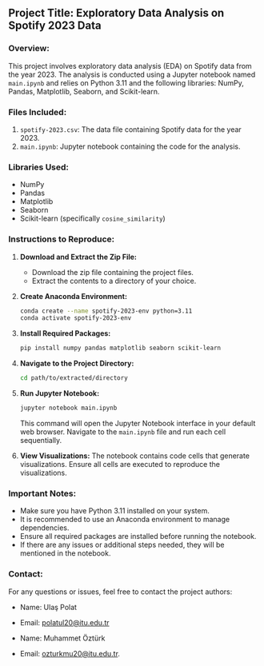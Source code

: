 ## Project Title: Exploratory Data Analysis on Spotify 2023 Data

### Overview:
This project involves exploratory data analysis (EDA) on Spotify data from the year 2023. The analysis is conducted using a Jupyter notebook named `main.ipynb` and relies on Python 3.11 and the following libraries: NumPy, Pandas, Matplotlib, Seaborn, and Scikit-learn.

### Files Included:
1. `spotify-2023.csv`: The data file containing Spotify data for the year 2023.
2. `main.ipynb`: Jupyter notebook containing the code for the analysis.

### Libraries Used:
- NumPy
- Pandas
- Matplotlib
- Seaborn
- Scikit-learn (specifically `cosine_similarity`)

### Instructions to Reproduce:

1. **Download and Extract the Zip File:**
   - Download the zip file containing the project files.
   - Extract the contents to a directory of your choice.

2. **Create Anaconda Environment:**
   ```bash
   conda create --name spotify-2023-env python=3.11
   conda activate spotify-2023-env
   ```

3. **Install Required Packages:**
   ```bash
   pip install numpy pandas matplotlib seaborn scikit-learn
   ```

4. **Navigate to the Project Directory:**
   ```bash
   cd path/to/extracted/directory
   ```

5. **Run Jupyter Notebook:**
   ```bash
   jupyter notebook main.ipynb
   ```

   This command will open the Jupyter Notebook interface in your default web browser. Navigate to the `main.ipynb` file and run each cell sequentially.

6. **View Visualizations:**
   The notebook contains code cells that generate visualizations. Ensure all cells are executed to reproduce the visualizations.

### Important Notes:
- Make sure you have Python 3.11 installed on your system.
- It is recommended to use an Anaconda environment to manage dependencies.
- Ensure all required packages are installed before running the notebook.
- If there are any issues or additional steps needed, they will be mentioned in the notebook.

### Contact:
For any questions or issues, feel free to contact the project authors:
- Name: Ulaş Polat
- Email: polatul20@itu.edu.tr

- Name: Muhammet Öztürk
- Email: ozturkmu20@itu.edu.tr.

